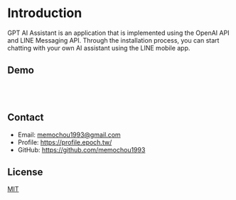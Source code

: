 <script setup>
import { withBase } from '@vuepress/client'
</script>

# Introduction

GPT AI Assistant is an application that is implemented using the OpenAI API and LINE Messaging API. Through the installation process, you can start chatting with your own AI assistant using the LINE mobile app.

## Demo

<div align="center">
  <br>
  <img :src="withBase('/images/screenshot-en-1.png')" width="300"/>
  &nbsp;
  <img :src="withBase('/images/screenshot-en-2.png')" width="300"/>
</div>

## Contact

- Email: <memochou1993@gmail.com>
- Profile: <https://profile.epoch.tw/>
- GitHub: <https://github.com/memochou1993>

## License

[MIT](https://github.com/memochou1993/gpt-ai-assistant/blob/main/LICENSE)

